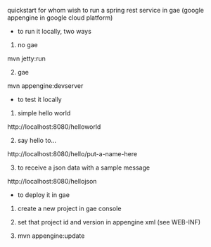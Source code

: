 quickstart for whom wish to run a spring rest service in gae (google appengine in google cloud platform)

- to run it locally, two ways

1) no gae

mvn jetty:run

2) gae

mvn appengine:devserver

- to test it locally

1) simple hello world

http://localhost:8080/helloworld

2) say hello to...

http://localhost:8080/hello/put-a-name-here

3) to receive a json data with a sample message

http://localhost:8080/hellojson

- to deploy it in gae

1) create a new project in gae console

2) set that project id and version in appengine xml (see WEB-INF)

3) mvn appengine:update

